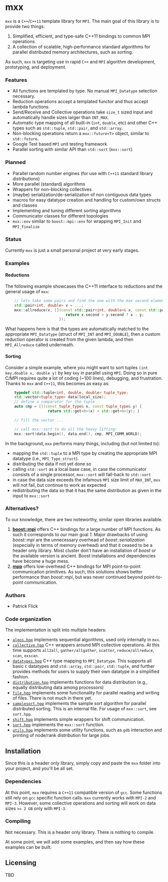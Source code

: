 mxx
===

`mxx` is a `C++`/`C++11` template library for `MPI`. The main goal of this
library is to provide two things:

1. Simplified, efficient, and type-safe C++11 bindings to common MPI operations.
2. A collection of scalable, high-performance standard algorithms for parallel
   distributed memory architectures, such as sorting.

As such, `mxx` is targeting use in rapid `C++` and `MPI` algorithm
development, prototyping, and deployment.

### Features


-  All functions are templated by type. No manual `MPI_Datatype` selection
   necessary.
-  Reduction operations accept a templated functor and thus accept lambda
   functions.
-  Send/Receive and Collective operations take `size_t` sized input and
   automatically handle sizes larger than `INT_MAX`.
-  Automatic type mapping of all built-in (`int`, `double`, etc) and other
   C++ types such as `std::tuple`, `std::pair`, and `std::array`.
-  Non-blocking operations return a `mxx::future<T>` object, similar to
   `std::future`.
-  Google Test based `MPI` unit testing framework
-  Parallel sorting with similar API than `std::sort` (`mxx::sort`)

### Planned

- Parallel random number engines (for use with `C++11` standard library distributions)
- More parallel (standard) algorithms
- Wrappers for non-blocking collectives
- (maybe) serialization/de-serialization of non contiguous data types
- macros for easy datatype creation and handling for custom/own structs and classes
- Implementing and tuning different sorting algorithms
- Communicator classes for different topologies
- `mxx::env` similar to `boost::mpi::env` for wrapping `MPI_Init` and `MPI_Finalize`

### Status

Currently `mxx` is just a small personal project at very early stages.

### Examples

#### Reductions

The following example showcases the C++11 interface to reductions and
the general usage of `mxx`:

```c++
    // lets take some pairs and find the one with the max second element
    std::pair<int, double> v = ...;
    mxx::allreduce(v, [](const std::pair<int, double>& x, const std::pair<int, double>& y){
                           return x.second > y.second ? x : y;
                        });
```
What happens here is that the types are automatically matched to the
appropriate `MPI_Datatype` (struct of `MPI_INT` and `MPI_DOUBLE`),
then a custom reduction operator is created from
the given lambda, and then `MPI_Allreduce` called underneath.

#### Sorting

Consider a simple example, where you might want to sort tuples `(int key,double
x, double y)` by key `key` in parallel using `MPI`. Doing so in pure C/MPI
requires quite a lot of coding (~100 lines), debugging, and frustration. Thanks
to `mxx` and `C++11`, this becomes as easy as:

```c++
    typedef std::tuple<int, double, double> tuple_type;
    std::vector<tuple_type> data(local_size);
    // define a comparator for the tuple
    auto cmp = [](const tuple_type& x, const tuple_type& y) {
                   return std::get<0>(x) < std::get<0>(y); }

    // fill the vector ...

    // call mxx::sort to do all the heavy lifting:
    mxx::sort(data.begin(), data.end(), cmp, MPI_COMM_WORLD);
```

In the background, `mxx` performs many things, including (but not limited to):

- mapping the `std::tuple` to a MPI type by creating the appropriate MPI
  datatype (i.e., `MPI_Type_struct`).
- distributing the data if not yet done so
- calling `std::sort` as a local base case, in case the communicator consists of a
  single processor, `mxx::sort` will fall-back to `std::sort`
- in case the data size exceeds the infamous `MPI` size limit of `MAX_INT`,
  `mxx` will not fail, but continue to work as expected
- redistributing the data so that it has the same distribution as given in the
  input to `mxx::sort`


### Alternatives?

To our knowledge, there are two noteworthy, similar open libraries available.

1. [**boost::mpi**](https://github.com/boostorg/mpi) offers C++ bindings for a
   large number of MPI functions. As such it corresponds to our main goal *1*.
   Major drawbacks of using *boost::mpi* are the unnecessary overhead of
   *boost::serialization* (especially in terms of memory overhead) and that it
   ceased to be a header only library. Most cluster don't have an installation
   of  *boost* or the available version is ancient. Boost installations and
   dependencies have become a huge mess.
2. [**mpp**](https://github.com/motonacciu/mpp) offers low-overhead C++ bindings
   for MPI point-to-point communication primitives. As such, this solutions
   shows better performance than *boost::mpi*, but was never continued beyond
   point-to-point communication.

### Authors

- Patrick Flick

### Code organization

The implementation is split into multiple headers:

- [`algos.hpp`](algos.hpp) implements sequential algorithms, used only
  internally in `mxx`.
- [`collective.hpp`](collective.hpp) C++ wrappers around MPI collective
  operations. At this time supports `all2all`, `gather/allgather`,
  `scatter`, `reduce/allreduce`, `scan`, `exscan`.
- [`datatypes.hpp`](datatypes.hpp) C++ type mapping to `MPI_Datatype`. This
  supports all basic `C` datatypes and `std::array`, `std::pair`, `std::tuple`,
  and further provides methods for users to supply their own datatype in a
  simplified fashion.
- [`distribution.hpp`](distribution.hpp) implements functions for data
  distribution (e.g., equally distributing data among processors)
- [`file.hpp`](file.hpp) implements some functionality for parallel reading and
  writing of files. There is not much in there yet.
- [`samplesort.hpp`](samplesort.hpp) implements the sample sort algorithm for
  parallel distributed sorting. This is an internal file. For usage of
  `mxx::sort`, see `sort.hpp`.
- [`shift.hpp`](shift.hpp) implements simple wrappers for shift communication.
- [`sort.hpp`](sort.hpp) implements the `mxx::sort` function.
- [`utils.hpp`](utils.hpp) implements some utility functions, such as `gdb`
  interaction and printing of node/rank distribution for large jobs.


## Installation

Since this is a header only library, simply copy and paste the `mxx` folder into
your project, and you'll be all set.

### Dependencies

At this point, `mxx` requires a `C++11` compatible version of `gcc`. Some
functions still rely on `gcc` specific function calls. `mxx` currently works
with `MPI-2` and `MPI-3`. However, some collective operations and sorting will
work on data sizes `>= 2 GB` only with `MPI-3`.

### Compiling

Not necessary. This is a header only library. There is nothing to compile.

At some point, we will add some examples, and then say how these examples can be
built.

## Licensing

TBD

